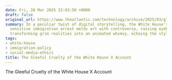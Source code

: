 ```yaml
---
date: Fri, 28 Mar 2025 22:03:50 +0000
draft: false
original_url: https://www.theatlantic.com/technology/archive/2025/03/gleeful-cruelty-white-house-x-account/682234/?utm_source=feed
summary: In a peculiar twist of digital storytelling, the White House's take on a
  sensitive immigration arrest melds art with controversy, raising eyebrows while
  transforming grim realities into an animated whimsy, echoing the style of Miyazaki.
tags:
- white-house
- immigration-policy
- social-media-ethics
title: The Gleeful Cruelty of the White House X Account
---
```


The Gleeful Cruelty of the White House X Account